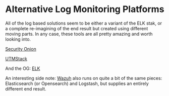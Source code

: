 # Alternative Log Monitoring Platforms

All of the log based solutions seem to be either a variant of the ELK stak, or a complete re-imagining of the end result but created using different moving parts. In any case, these tools are all pretty amazing and worth looking into.

[Security Onion](https://securityonionsolutions.com/)  

[UTMStack](https://utmstack.com/)  

And the OG: [ELK](https://www.elastic.co/elastic-stack)  

An interesting side note: [Wazuh](https://wazuh.com/) also runs on quite a bit of the same pieces: Elasticsearch (or Opensearch) and Logstash, but supplies an entirely different end result.

